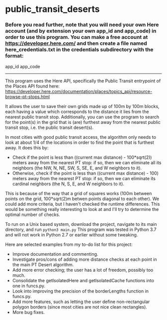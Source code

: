 # public_transit_deserts
### Before you read further, note that you will need your own Here account (and by extension your own app_id and app_code) in order to use this program. You can make a free account at https://developer.here.com/ and then create a file named here_credentials.txt in the credentials subdirectory with the format:

app_id
app_code

---

This program uses the Here API, specifically the Public Transit entrypoint of the Places API found here: 
https://developer.here.com/documentation/places/topics_api/resource-browse-pt-stops.html

It allows the user to save their own grids made up of 100m by 100m blocks, each having a value which corresponds to 
the distance it lies from the nearest public transit stop. Additionally, you can use the program to search for the 
point(s) in the grid that is (are) furthest away from the nearest public transit stop, i.e. the public transit 
desert(s).

In most cities with good public transit access, the algorithm only needs to look at about 1/4 of the locations in order to find the point that is furthest away. It does this by:
- Check if the point is less than ((current max distance) - 100*sqrt(2)) meters away from the nearest PT stop:
  if so, then we can eliminate all its neighbors (the NW, N, NE, SW, S, SE, E, and W neighbors to it).
- Otherwise, check if the point is less than ((current max distance) - 100) meters away from the nearest PT stop:
  if so, then we can eliminate its cardinal neighbors (the N, S, E, and W neighbors to it).

This is because of the way that a grid of squares works (100m between points on the grid, 100*sqrt(2)m betwen points
diagonal to each other). We could add more criteria, but I haven't checked the runtime differences. This would
be something really interesting to look at and I'll try to determine the optimal number of checks.

To run on a Unix based system, download the project, navigate to its main directory, and run 
`python3 main.py`
This program was tested in Python 3.7 and will not work in Python 2.7 or earlier without some tweaking.

Here are selected examples from my to-do list for this project:
- Improve documentation and commenting.
- Investigate pros/cons of adding more distance checks at each point in the main PT Desert algorithm.
- Add more error checking; the user has a lot of freedom, possibly too much.
- Consolidate the getIsolatedHere and getIsolatedCache functions into one in funcs.py.
- Look into improving the precision of the borderLengths function in funcs.py.
- Add more features, such as letting the user define non-rectangular polygon borders (since most cities are not
  nice clean rectangles).
- More bug fixes.
